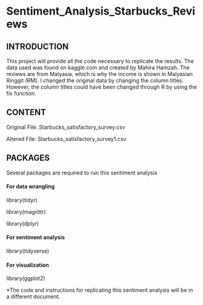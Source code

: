 # Sentiment_Analysis_Starbucks_Reviews


## INTRODUCTION


This project will provide all the code necessary to replicate the results.  The data used was found on kaggle.com and created by Mahira Hamzah.  The reviews are from Malyasia, which is why the income is shown in Malyasian Ringgit (RM).  I changed the original data by changing the column titles.  However, the column titles could have been changed through R by using the fix function.


## CONTENT


Original File: Starbucks_satisfactory_survey.csv

Altered File: Starbucks_satisfactory_survey1.csv


## PACKAGES


Several packages are required to run this sentiment analysis


#### For data wrangling

library(tidyr)

library(magrittr)

library(dplyr)



#### For sentiment analysis

library(tidyverse)



#### For visualization

library(ggplot2)


*The code and instructions for replicating this sentiment analysis will be in a different document.
